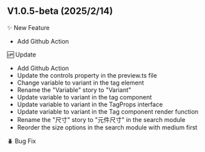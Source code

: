 ## V1.0.5-beta (2025/2/14)

✨ New Feature

- Add Github Action

🆙 Update

- Add Github Action
- Update the controls property in the preview.ts file
- Change variable to variant in the tag element
- Rename the "Variable" story to "Variant"
- Update variable to variant in the tag component
- Update variable to variant in the TagProps interface
- Update variable to variant in the Tag component render function
- Rename the "尺寸" story to "元件尺寸" in the search module
- Reorder the size options in the search module with medium first

🪲 Bug Fix
